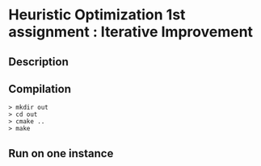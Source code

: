 # Heuristic Optimization 1st assignment : Iterative Improvement

## Description

<!-- TODO -->

## Compilation

~~~
> mkdir out
> cd out
> cmake ..
> make
~~~

## Run on one instance

<!-- TODO -->
